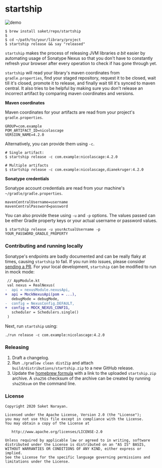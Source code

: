 # startship

![demo](demo.gif)

```shell script
$ brew install saket/repo/startship
$
$ cd ~/path/to/your/library/project
$ startship release && say "released"
```

`startship` makes the process of releasing JVM libraries _a bit_ easier by automating usage of Sonatype Nexus so that you don't have to constantly refresh your browser after every operation to check if has gone through yet. 

`startship` will read your library's maven coordinates from `gradle.properties`, find your staged repository, request it to be closed, wait till it's closed, promote it to release, and finally wait till it's synced to maven central. It also tries to be helpful by making sure you don't release an incorrect artifact by comparing maven coordinates and versions.

**Maven coordinates**

Maven coordinates for your artifacts are read from your project's `gradle.properties`.

```properties
GROUP=com.example
POM_ARTIFACT_ID=nicolascage
VERSION_NAME=4.2.0
```

Alternatively, you can provide them using `-c`.
```shell script
# Single artifact:
$ startship release -c com.example:nicolascage:4.2.0

# Multiple artifacts
$ startship release -c com.example:nicolascage,dianekruger:4.2.0
```

**Sonatype credentials**

Sonatype account credentials are read from your machine's `~/gradle/gradle.properties`.
```properties
mavenCentralUsername=username
mavenCentralPassword=password
```

You can also provide these using `-u` and `-p` options. The values passed can be either Gradle property keys or your actual username or password values.
```shell script
$ startship release -u yourActualUsername -p YOUR_PASSWORD_GRADLE_PROPERTY
```

### Contributing and running locally

Sonatype's endpoints are badly documented and can be really flaky at times, causing `startship` to fail. If you run into issues, please consider [sending a PR](https://github.com/saket/startship/pulls). For your local development, `startship` can be modified to run in mock mode:


```diff
 // AppModule.kt
 val nexus = RealNexus(
-  api = nexusModule.nexusApi,
+  api = MockNexusApi(pom = ...),
   debugMode = debugMode,
-  config = NexusConfig.DEFAULT,
+  config = MOCK_NEXUS_CONFIG,
   scheduler = Schedulers.single()
 )
```

Next, run `startship` using:

```
./run release -c com.example:nicolascage:4.2.0
```

### Releasing
1. Draft a changelog.
2. Run `./gradlew clean distZip` and attach `build/distributions/startship.zip` to a new GitHub release.
3. Update the [homebrew formula](https://github.com/saket/homebrew-repo/blob/master/Formula/startship.rb) with a link to the uploaded `startship.zip` archive. A `sha256` checksum of the archive can be created by running `sha256sum` on the command line.

### License

```
Copyright 2020 Saket Narayan.

Licensed under the Apache License, Version 2.0 (the "License");
you may not use this file except in compliance with the License.
You may obtain a copy of the License at

   http://www.apache.org/licenses/LICENSE-2.0

Unless required by applicable law or agreed to in writing, software
distributed under the License is distributed on an "AS IS" BASIS,
WITHOUT WARRANTIES OR CONDITIONS OF ANY KIND, either express or implied.
See the License for the specific language governing permissions and
limitations under the License.
```

